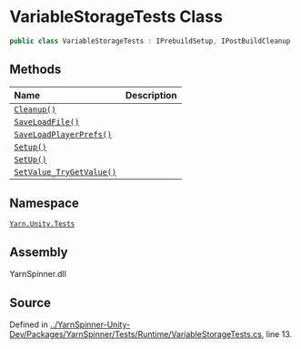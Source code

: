 # VariableStorageTests Class


```csharp
public class VariableStorageTests : IPrebuildSetup, IPostBuildCleanup
```



## Methods
|Name|Description|
|:---|:---|
|[`Cleanup()`](/api/csharp/yarn.unity.tests/variablestoragetests.cleanup.md)||
|[`SaveLoadFile()`](/api/csharp/yarn.unity.tests/variablestoragetests.saveloadfile.md)||
|[`SaveLoadPlayerPrefs()`](/api/csharp/yarn.unity.tests/variablestoragetests.saveloadplayerprefs.md)||
|[`Setup()`](/api/csharp/yarn.unity.tests/variablestoragetests.setup0.md)||
|[`SetUp()`](/api/csharp/yarn.unity.tests/variablestoragetests.setup1.md)||
|[`SetValue_TryGetValue()`](/api/csharp/yarn.unity.tests/variablestoragetests.setvalue_trygetvalue.md)||
## Namespace
[`Yarn.Unity.Tests`](/api/csharp/yarn.unity.tests/README.md)

## Assembly
YarnSpinner.dll

## Source
Defined in [../YarnSpinner-Unity-Dev/Packages/YarnSpinner/Tests/Runtime/VariableStorageTests.cs](https://github.com/YarnSpinnerTool/YarnSpinner-Unity//blob/develop/Tests/Runtime/VariableStorageTests.cs#L13), line 13.

